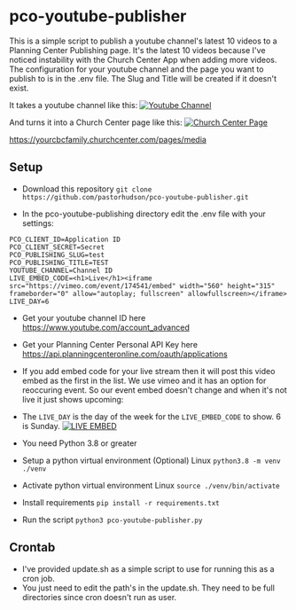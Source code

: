 # pco-youtube-publisher
This is a simple script to publish a youtube channel's latest 10 videos to a Planning Center Publishing page.
It's the latest 10 videos because I've noticed instability with the Church Center App when adding more videos.
The configuration for your youtube channel and the page you want to publish to is in the .env file.
The Slug and Title will be created if it doesn't exist.

It takes a youtube channel like this:
[![Youtube Channel](https://raw.githubusercontent.com/pastorhudson/pco-youtube-publisher/master/images/youtube.png)](https://https://raw.githubusercontent.com/pastorhudson/pco-youtube-publisher/master/images/youtube.png)

And turns it into a Church Center page like this:
[![Church Center Page](https://raw.githubusercontent.com/pastorhudson/pco-youtube-publisher/master/images/church_center.png)](https://https://raw.githubusercontent.com/pastorhudson/pco-youtube-publisher/master/images/youtube.png)

https://yourcbcfamily.churchcenter.com/pages/media

## Setup
- Download this repository
`git clone https://github.com/pastorhudson/pco-youtube-publisher.git`

- In the pco-youtube-publishing directory edit the .env file with your settings:
```
PCO_CLIENT_ID=Application ID
PCO_CLIENT_SECRET=Secret
PCO_PUBLISHING_SLUG=test
PCO_PUBLISHING_TITLE=TEST
YOUTUBE_CHANNEL=Channel ID
LIVE_EMBED_CODE=<h1>Live</h1><iframe src="https://vimeo.com/event/174541/embed" width="560" height="315" frameborder="0" allow="autoplay; fullscreen" allowfullscreen></iframe>
LIVE_DAY=6
```
- Get your youtube channel ID here https://www.youtube.com/account_advanced
- Get your Planning Center Personal API Key here https://api.planningcenteronline.com/oauth/applications
- If you add embed code for your live stream then it will post this video embed as the first in the list. We use vimeo and it has an option for reoccuring event. So our event embed doesn't change and when it's not live it just shows upcoming:
- The `LIVE_DAY` is the day of the week for the `LIVE_EMBED_CODE` to show. 6 is Sunday.
[![LIVE EMBED](https://raw.githubusercontent.com/pastorhudson/pco-youtube-publisher/master/images/vimeo_sm.png)](https://https://raw.githubusercontent.com/pastorhudson/pco-youtube-publisher/master/images/vimeo_sm.png)

- You need Python 3.8 or greater
- Setup a python virtual environment (Optional)
Linux `python3.8 -m venv ./venv`
- Activate python virtual environment
Linux `source ./venv/bin/activate`

- Install requirements
`pip install -r requirements.txt`

- Run the script
`python3 pco-youtube-publisher.py`

## Crontab
- I've provided update.sh as a simple script to use for running this as a cron job.
- You just need to edit the path's in the update.sh. They need to be full directories since cron doesn't run as user.

